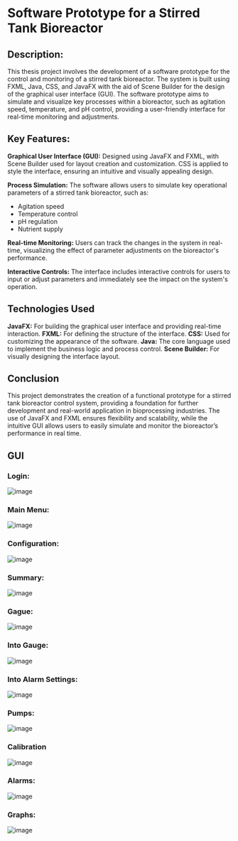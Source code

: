 # Software Prototype for a Stirred Tank Bioreactor
## **Description**:
This thesis project involves the development of a software prototype for the control and monitoring of a stirred tank bioreactor. The system is built using FXML, Java, CSS, and JavaFX with the aid of Scene Builder for the design of the graphical user interface (GUI). The software prototype aims to simulate and visualize key processes within a bioreactor, such as agitation speed, temperature, and pH control, providing a user-friendly interface for real-time monitoring and adjustments.

## **Key Features:**
**Graphical User Interface (GUI):** Designed using JavaFX and FXML, with Scene Builder used for layout creation and customization. CSS is applied to style the interface, ensuring an intuitive and visually appealing design.

**Process Simulation:** The software allows users to simulate key operational parameters of a stirred tank bioreactor, such as:
- Agitation speed
- Temperature control
- pH regulation
- Nutrient supply

**Real-time Monitoring:** Users can track the changes in the system in real-time, visualizing the effect of parameter adjustments on the bioreactor's performance.

**Interactive Controls:** The interface includes interactive controls for users to input or adjust parameters and immediately see the impact on the system's operation.

## **Technologies Used**
**JavaFX:** For building the graphical user interface and providing real-time interaction.
**FXML:** For defining the structure of the interface.
**CSS:** Used for customizing the appearance of the software.
**Java:** The core language used to implement the business logic and process control.
**Scene Builder:** For visually designing the interface layout.

## **Conclusion**
This project demonstrates the creation of a functional prototype for a stirred tank bioreactor control system, providing a foundation for further development and real-world application in bioprocessing industries. The use of JavaFX and FXML ensures flexibility and scalability, while the intuitive GUI allows users to easily simulate and monitor the bioreactor’s performance in real time.

## GUI
### Login:
![image](https://github.com/user-attachments/assets/5a5855ff-eca2-4e39-949c-33a5c6888037)

### Main Menu:
![image](https://github.com/user-attachments/assets/0d6e952d-01cd-4afa-b6bc-b1814c0108dc)

### Configuration:
![image](https://github.com/user-attachments/assets/d8668e77-175d-4d73-8e1e-f2c1d0ed678b)

### Summary:
![image](https://github.com/user-attachments/assets/afd38df5-09ce-4cde-abe0-8c0bcbad835d)

### Gague:
![image](https://github.com/user-attachments/assets/31ce2da5-7ec5-4533-a779-0933f0e8d8a9)

### Into Gauge:
![image](https://github.com/user-attachments/assets/c8737a8e-8e2c-4e13-b1f0-f3899f542758)

### Into Alarm Settings:
![image](https://github.com/user-attachments/assets/da4a7ffe-dc05-4d3a-b5ca-8fa9d21a22eb)

### Pumps:
![image](https://github.com/user-attachments/assets/6c85f5ab-6353-4dfc-b1ba-58a26abb652c)

### Calibration 
![image](https://github.com/user-attachments/assets/6fb61314-1d6d-4a74-b05f-dae39829f66d)

### Alarms:
![image](https://github.com/user-attachments/assets/49aea12f-51be-4820-b1b7-ebaa757cf7d7)

### Graphs:
![image](https://github.com/user-attachments/assets/7f426eec-941d-4f6e-8eff-5eb3a785f7e2)
